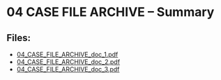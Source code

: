 # 04 CASE FILE ARCHIVE – Summary

## Files:
- [04_CASE_FILE_ARCHIVE_doc_1.pdf](04_CASE_FILE_ARCHIVE_doc_1.pdf)
- [04_CASE_FILE_ARCHIVE_doc_2.pdf](04_CASE_FILE_ARCHIVE_doc_2.pdf)
- [04_CASE_FILE_ARCHIVE_doc_3.pdf](04_CASE_FILE_ARCHIVE_doc_3.pdf)